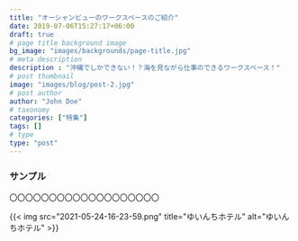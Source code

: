 ```yaml
---
title: "オーシャンビューのワークスペースのご紹介"
date: 2019-07-06T15:27:17+06:00
draft: true
# page title background image
bg_image: "images/backgrounds/page-title.jpg"
# meta description
description : "沖縄でしかできない！？海を見ながら仕事のできるワークスペース！"
# post thumbnail
image: "images/blog/post-2.jpg"
# post author
author: "John Doe"
# taxonomy
categories: ["特集"]
tags: []
# type
type: "post"
---
```


### サンプル

〇〇〇〇〇〇〇〇〇〇〇〇〇〇〇〇〇〇〇
<!-- ![](2021-05-24-16-23-59.png) -->
{{< img src="2021-05-24-16-23-59.png" title="ゆいんちホテル" alt="ゆいんちホテル" >}}